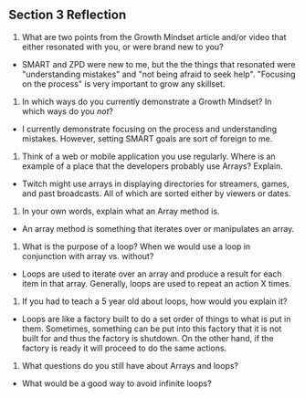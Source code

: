 ## Section 3 Reflection

1. What are two points from the Growth Mindset article and/or video that either resonated with you, or were brand new to you?

  - SMART and ZPD were new to me, but the the things that resonated were "understanding mistakes" and "not being afraid to seek help". "Focusing on the process" is very important to grow any skillset.

1. In which ways do you currently demonstrate a Growth Mindset? In which ways do you _not_?

  - I currently demonstrate focusing on the process and understanding mistakes. However, setting SMART goals are sort of foreign to me.

1. Think of a web or mobile application you use regularly. Where is an example of a place that the developers probably use Arrays? Explain.

  - Twitch might use arrays in displaying directories for streamers, games, and past broadcasts. All of which are sorted either by viewers or dates.

1. In your own words, explain what an Array method is.

  - An array method is something that iterates over or manipulates an array.

1. What is the purpose of a loop? When we would use a loop in conjunction with array vs. without?

  - Loops are used to iterate over an array and produce a result for each item in that array. Generally, loops are used to repeat an action X times.

1. If you had to teach a 5 year old about loops, how would you explain it?
  - Loops are like a factory built to do a set order of things to what is put in them. Sometimes, something can be put into this factory that it is not built for and thus the factory is shutdown. On the other hand, if the factory is ready it will proceed to do the same actions.
1. What questions do you still have about Arrays and loops?

 - What would be a good way to avoid infinite loops?
